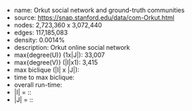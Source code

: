 * name:	Orkut social network and ground-truth communities
* source: https://snap.stanford.edu/data/com-Orkut.html
* nodes: 2,723,360 x 3,072,440
* edges: 117,185,083
* density: 0.0014%
* description: Orkut online social network
* max{degree(U)} (1x|J|): 33,007
* max{degree(V)} (|I|x1): 3,415
* max biclique (|I| x |J|): 
* time to max biclique: 
* overall run-time: 
* |I| = :: 
* |J| = ::
